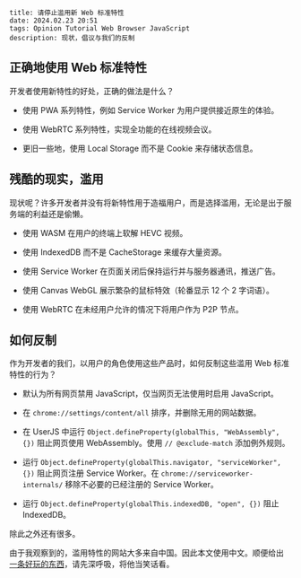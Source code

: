 ```
title: 请停止滥用新 Web 标准特性
date: 2024.02.23 20:51
tags: Opinion Tutorial Web Browser JavaScript
description: 现状，倡议与我们的反制
```

## 正确地使用 Web 标准特性

开发者使用新特性的好处，正确的做法是什么？

- 使用 PWA 系列特性，例如 Service Worker 为用户提供接近原生的体验。

- 使用 WebRTC 系列特性，实现全功能的在线视频会议。

- 更旧一些地，使用 Local Storage 而不是 Cookie 来存储状态信息。

## 残酷的现实，滥用

现状呢？许多开发者并没有将新特性用于造福用户，而是选择滥用，无论是出于服务端的利益还是偷懒。

- 使用 WASM 在用户的终端上软解 HEVC 视频。

- 使用 IndexedDB 而不是 CacheStorage 来缓存大量资源。

- 使用 Service Worker 在页面关闭后保持运行并与服务器通讯，推送广告。

- 使用 Canvas WebGL 展示繁杂的鼠标特效（轮番显示 12 个 2 字词语）。

- 使用 WebRTC 在未经用户允许的情况下将用户作为 P2P 节点。

## 如何反制

作为开发者的我们，以用户的角色使用这些产品时，如何反制这些滥用 Web 标准特性的行为？

- 默认为所有网页禁用 JavaScript，仅当网页无法使用时启用 JavaScript。

- 在 `chrome://settings/content/all` 排序，并删除无用的网站数据。

- 在 UserJS 中运行 `Object.defineProperty(globalThis, "WebAssembly", {})` 阻止网页使用 WebAssembly。使用 `// @exclude-match` 添加例外规则。

- 运行 `Object.defineProperty(globalThis.navigator, "serviceWorker", {})` 阻止网页注册 Service Worker。在 `chrome://serviceworker-internals/` 移除不必要的已经注册的 Service Worker。

- 运行 `Object.defineProperty(globalThis.indexedDB, "open", {})` 阻止 IndexedDB。

除此之外还有很多。

由于我观察到的，滥用特性的网站大多来自中国。因此本文使用中文。顺便给出 [一条好玩的东西](https://v2ex.com/t/1060626)，请先深呼吸，将他当笑话看。

